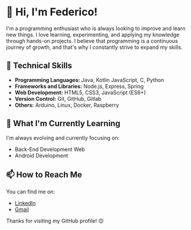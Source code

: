 # 👋 Hi, I'm Federico!

I'm a programming enthusiast who is always looking to improve and learn new things. 
I love learning, experimenting, and applying my knowledge through hands-on projects. 
I believe that programming is a continuous journey of growth, and that's why I constantly strive to expand my skills.

## 🔧 Technical Skills
- **Programming Languages:** Java, Kotlin JavaScript, C, Python
- **Frameworks and Libraries:** Node.js, Express, Spring
- **Web Development:** HTML5, CSS3, JavaScript (ES6+) 
- **Version Control:** Git, GitHub, Gitlab
- **Others:** Arduino, Linux, Docker, Raspberry

## 🚀 What I'm Currently Learning
I'm always evolving and currently focusing on:
- Back-End Development Web
- Android Development

## 📫 How to Reach Me
You can find me on:
- [LinkedIn](https://www.linkedin.com/in/federico-pastore-402222296/)
- [Gmail](federicopastore.dev@gmail.com)

Thanks for visiting my GitHub profile! 😊


<!---
devFede00/devFede00 is a ✨ special ✨ repository because its `README.md` (this file) appears on your GitHub profile.
You can click the Preview link to take a look at your changes.
--->
